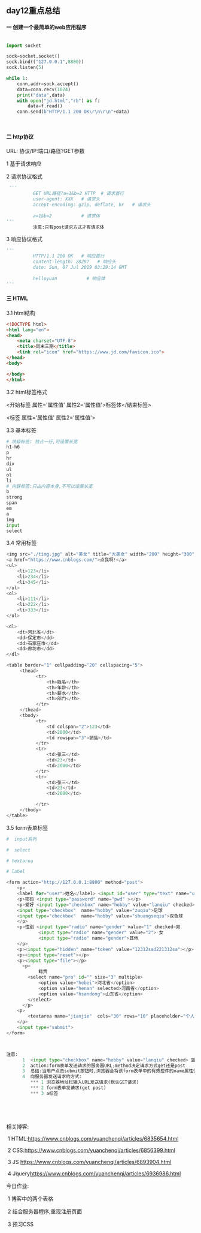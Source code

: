 ## day12重点总结



#### 一 创建一个最简单的web应用程序

```python

import socket

sock=socket.socket()
sock.bind(("127.0.0.1",8800))
sock.listen(5)

while 1:
    conn,addr=sock.accept()
    data=conn.recv(1024)
    print("data",data)
    with open("jd.html","rb") as f:
        data=f.read()
    conn.send(b"HTTP/1.1 200 OK\r\n\r\n"+data)




```

#### 二 http协议

URL: 协议/IP:端口/路径?GET参数

1 基于请求响应

2 请求协议格式

```python
 '''
		  GET URL路径?a=1&b=2 HTTP  # 请求首行
		  user-agent: XXX   # 请求头   
		  accept-encoding: gzip, deflate, br   # 请求头
		  
		  a=1&b=2           # 请求体 
'''
		  注意:只有post请求方式才有请求体

```

3 响应协议格式

```python
'''
		  HTTP/1.1 200 OK   # 响应首行
		  content-length: 28297   # 响应头   
		  date: Sun, 07 Jul 2019 03:29:14 GMT
		  
		  helloyuan           # 响应体 
'''


```

#### 三 HTML

3.1 html结构

```html
<!DOCTYPE html>
<html lang="en">
<head>
    <meta charset="UTF-8">
    <title>周末三期</title>
    <link rel="icon" href="https://www.jd.com/favicon.ico">
</head>
<body>

</body>
</html>


```

3.2 html标签格式

<开始标签 属性='属性值'  属性2='属性值'>标签体</结束标签>

<标签 属性='属性值'  属性2='属性值'>



3.3 基本标签

```python
# 块级标签: 独占一行,可设置长宽
h1-h6
p
hr
div
ul
ol
li
# 内联标签:只占内容本身,不可以设置长宽
b 
strong
span
em
a
img
input
select


```

3.4 常用标签

```python
<img src="./timg.jpg" alt="美女" title="大美女" width="200" height="300">
<a href="https://www.cnblogs.com/">点我啊!</a>
<ul>
    <li>123</li>
    <li>234</li>
    <li>345</li>
</ul>
<ol>
    <li>111</li>
    <li>222</li>
    <li>333</li>
</ol>

<dl>
    <dt>河北省</dt>
    <dd>保定市</dd>
    <dd>石家庄市</dd>
    <dd>廊坊市</dd>
</dl>

<table border="1" cellpadding="20" cellspacing="5">
     <thead>
           <tr>
               <th>姓名</th>
               <th>年龄</th>
               <th>薪水</th>
               <th>部门</th>
           </tr>
     </thead>
     <tbody>
           <tr>
               <td colspan="2">123</td>
               <td>2000</td>
               <td rowspan="3">销售</td>
           </tr>
           <tr>
               <td>张三</td>
               <td>23</td>
               <td>2000</td>
           </tr>
           <tr>
               <td>张三</td>
               <td>23</td>
               <td>2000</td>

           </tr>
     </tbody>
</table>


```

3.5 form表单标签

```python
#  input系列

#  select

# textarea

# label

<form action="http://127.0.0.1:8800" method="post">
    <p>
    <label for="user">姓名</label> <input id="user" type="text" name="user" placeholder="用户名">     </p>
    <p>密码 <input type="password" name="pwd" ></p>
    <p>爱好 <input type="checkbox" name="hobby" value="lanqiu" checked> 篮球  
    <input type="checkbox"  name="hobby" value="zuqiu">足球 
    <input type="checkbox"  name="hobby" value="shuangseqiu">双色球   
    </p>
    <p>性别 <input type="radio" name="gender" value="1" checked>男 
            <input type="radio" name="gender" value="2"> 女  
            <input type="radio" name="gender">其他
    </p>
    <p><input type="hidden" name="token" value="12312sad221312sa"></p>
    <p><input type="reset"></p>
    <p><input type="file"></p>
      <p>
            籍贯
        <select name="pro" id="" size="3" multiple>
            <option value="hebei">河北省</option>
            <option value="henan" selected>河南省</option>
            <option value="hsandong">山东省</option>
        </select>
      </p>
    <p>
        <textarea name="jianjie"  cols="30" rows="10" placeholder="个人简介"></textarea>
    </p>    
    <input type="submit">
</form>



注意:
      1  <input type="checkbox" name="hobby" value="lanqiu" checked> 篮球,其中checked是默认选中的意思,和select标签中的<option value="henan" selected>河南省</option>的selected等效.
      2  action:form表单发送请求的服务器URL;method决定请求方式get还是post
      3  总结:当用户点击submit按钮时,浏览器会将该form表单中的有效控件的name属性值为键,以value属性值为值组成键值对以application/x-www-form-urlencoded 格式发给服务器.  
      4  向服务器发送请求的方式:
         *** 1 浏览器地址栏输入URL发送请求(默认GET请求)
         *** 2 form表单发请求(get post)
         *** 3 a标签






```



相关博客:

​        1 HTML:<https://www.cnblogs.com/yuanchenqi/articles/6835654.html>

​        2 CSS:<https://www.cnblogs.com/yuanchenqi/articles/6856399.html>

​        3 JS <https://www.cnblogs.com/yuanchenqi/articles/6893904.html>

​       4 Jquery<https://www.cnblogs.com/yuanchenqi/articles/6936986.html>



今日作业:

​     1 博客中的两个表格

​     2 结合服务器程序,重现注册页面

​     3 预习CSS









